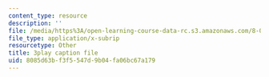 ```yaml
---
content_type: resource
description: ''
file: /media/https%3A/open-learning-course-data-rc.s3.amazonaws.com/8-03sc-physics-iii-vibrations-and-waves-fall-2016/8085d63bf3f5547d9b04fa06bc67a179_4ysFC9vd3GE.vtt
file_type: application/x-subrip
resourcetype: Other
title: 3play caption file
uid: 8085d63b-f3f5-547d-9b04-fa06bc67a179
---
```

